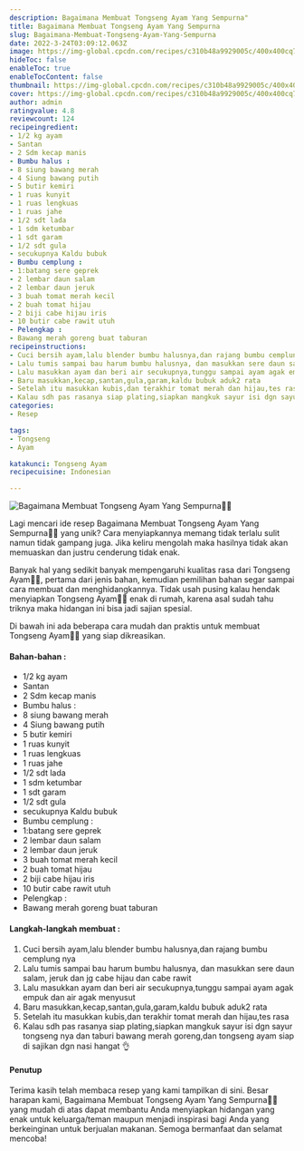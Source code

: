 ```yaml
---
description: Bagaimana Membuat Tongseng Ayam Yang Sempurna"
title: Bagaimana Membuat Tongseng Ayam Yang Sempurna
slug: Bagaimana-Membuat-Tongseng-Ayam-Yang-Sempurna
date: 2022-3-24T03:09:12.063Z
image: https://img-global.cpcdn.com/recipes/c310b48a9929005c/400x400cq70/photo.jpg
hideToc: false
enableToc: true
enableTocContent: false
thumbnail: https://img-global.cpcdn.com/recipes/c310b48a9929005c/400x400cq70/photo.jpg
cover: https://img-global.cpcdn.com/recipes/c310b48a9929005c/400x400cq70/photo.jpg
author: admin
ratingvalue: 4.8
reviewcount: 124
recipeingredient:
- 1/2 kg ayam
- Santan
- 2 Sdm kecap manis
- Bumbu halus :
- 8 siung bawang merah
- 4 Siung bawang putih
- 5 butir kemiri
- 1 ruas kunyit
- 1 ruas lengkuas
- 1 ruas jahe
- 1/2 sdt lada
- 1 sdm ketumbar
- 1 sdt garam
- 1/2 sdt gula
- secukupnya Kaldu bubuk
- Bumbu cemplung :
- 1:batang sere geprek
- 2 lembar daun salam
- 2 lembar daun jeruk
- 3 buah tomat merah kecil
- 2 buah tomat hijau
- 2 biji cabe hijau iris
- 10 butir cabe rawit utuh
- Pelengkap :
- Bawang merah goreng buat taburan
recipeinstructions:
- Cuci bersih ayam,lalu blender bumbu halusnya,dan rajang bumbu cemplung nya
- Lalu tumis sampai bau harum bumbu halusnya, dan masukkan sere daun salam, jeruk dan jg cabe hijau dan cabe rawit
- Lalu masukkan ayam dan beri air secukupnya,tunggu sampai ayam agak empuk dan air agak menyusut
- Baru masukkan,kecap,santan,gula,garam,kaldu bubuk aduk2 rata
- Setelah itu masukkan kubis,dan terakhir tomat merah dan hijau,tes rasa
- Kalau sdh pas rasanya siap plating,siapkan mangkuk sayur isi dgn sayur tongseng nya dan taburi bawang merah goreng,dan tongseng ayam siap di sajikan dgn nasi hangat 👌
categories:
- Resep

tags:
- Tongseng
- Ayam

katakunci: Tongseng Ayam
recipecuisine: Indonesian

---
```


![Bagaimana Membuat Tongseng Ayam Yang Sempurna👩‍🍳](https://img-global.cpcdn.com/recipes/c310b48a9929005c/400x400cq70/photo.jpg)

Lagi mencari ide resep Bagaimana Membuat Tongseng Ayam Yang Sempurna👩‍🍳 yang unik? Cara menyiapkannya memang tidak terlalu sulit namun tidak gampang juga. Jika keliru mengolah maka hasilnya tidak akan memuaskan dan justru cenderung tidak enak.

Banyak hal yang sedikit banyak mempengaruhi kualitas rasa dari Tongseng Ayam👩‍🍳, pertama dari jenis bahan, kemudian pemilihan bahan segar sampai cara membuat dan menghidangkannya. Tidak usah pusing kalau hendak menyiapkan Tongseng Ayam👩‍🍳 enak di rumah, karena asal sudah tahu triknya maka hidangan ini bisa jadi sajian spesial.

Di bawah ini ada beberapa cara mudah dan praktis untuk membuat Tongseng Ayam👩‍🍳 yang siap dikreasikan.

<!--inarticleads1-->

#### Bahan-bahan :

- 1/2 kg ayam
- Santan
- 2 Sdm kecap manis
- Bumbu halus :
- 8 siung bawang merah
- 4 Siung bawang putih
- 5 butir kemiri
- 1 ruas kunyit
- 1 ruas lengkuas
- 1 ruas jahe
- 1/2 sdt lada
- 1 sdm ketumbar
- 1 sdt garam
- 1/2 sdt gula
- secukupnya Kaldu bubuk
- Bumbu cemplung :
- 1:batang sere geprek
- 2 lembar daun salam
- 2 lembar daun jeruk
- 3 buah tomat merah kecil
- 2 buah tomat hijau
- 2 biji cabe hijau iris
- 10 butir cabe rawit utuh
- Pelengkap :
- Bawang merah goreng buat taburan

<!--inarticleads2-->

#### Langkah-langkah membuat :

1. Cuci bersih ayam,lalu blender bumbu halusnya,dan rajang bumbu cemplung nya
1. Lalu tumis sampai bau harum bumbu halusnya, dan masukkan sere daun salam, jeruk dan jg cabe hijau dan cabe rawit
1. Lalu masukkan ayam dan beri air secukupnya,tunggu sampai ayam agak empuk dan air agak menyusut
1. Baru masukkan,kecap,santan,gula,garam,kaldu bubuk aduk2 rata
1. Setelah itu masukkan kubis,dan terakhir tomat merah dan hijau,tes rasa
1. Kalau sdh pas rasanya siap plating,siapkan mangkuk sayur isi dgn sayur tongseng nya dan taburi bawang merah goreng,dan tongseng ayam siap di sajikan dgn nasi hangat 👌

#### Penutup

Terima kasih telah membaca resep yang kami tampilkan di sini. Besar harapan kami, Bagaimana Membuat Tongseng Ayam Yang Sempurna👩‍🍳 yang mudah di atas dapat membantu Anda menyiapkan hidangan yang enak untuk keluarga/teman maupun menjadi inspirasi bagi Anda yang berkeinginan untuk berjualan makanan. Semoga bermanfaat dan selamat mencoba!